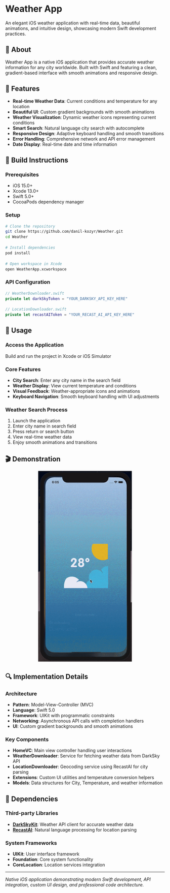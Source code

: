 # Weather App

An elegant iOS weather application with real-time data, beautiful animations, and intuitive design, showcasing modern Swift development practices.

## 📖 About

Weather App is a native iOS application that provides accurate weather information for any city worldwide. Built with Swift and featuring a clean, gradient-based interface with smooth animations and responsive design.

## 🚀 Features

- **Real-time Weather Data**: Current conditions and temperature for any location
- **Beautiful UI**: Custom gradient backgrounds with smooth animations
- **Weather Visualization**: Dynamic weather icons representing current conditions
- **Smart Search**: Natural language city search with autocomplete
- **Responsive Design**: Adaptive keyboard handling and smooth transitions
- **Error Handling**: Comprehensive network and API error management
- **Date Display**: Real-time date and time information

## 🔧 Build Instructions

### Prerequisites

- iOS 15.0+
- Xcode 13.0+
- Swift 5.0+
- CocoaPods dependency manager

### Setup

```bash
# Clone the repository
git clone https://github.com/danil-kozyr/Weather.git
cd Weather

# Install dependencies
pod install

# Open workspace in Xcode
open WeatherApp.xcworkspace
```

### API Configuration

```swift
// WeatherDownloader.swift
private let darkSkyToken = "YOUR_DARKSKY_API_KEY_HERE"

// LocationDownloader.swift
private let recastAIToken = "YOUR_RECAST_AI_API_KEY_HERE"
```

## 📝 Usage

### Access the Application

Build and run the project in Xcode or iOS Simulator

### Core Features

- **City Search**: Enter any city name in the search field
- **Weather Display**: View current temperature and conditions
- **Visual Feedback**: Weather-appropriate icons and animations
- **Keyboard Navigation**: Smooth keyboard handling with UI adjustments

### Weather Search Process

1. Launch the application
2. Enter city name in search field
3. Press return or search button
4. View real-time weather data
5. Enjoy smooth animations and transitions

## 🎬 Demonstration

<p align="center">
<img src="https://github.com/danilkozyr/iOS-Portfolio/raw/master/gifs/weather.gif" height=600>
</p>

## 🔍 Implementation Details

### Architecture

- **Pattern**: Model-View-Controller (MVC)
- **Language**: Swift 5.0
- **Framework**: UIKit with programmatic constraints
- **Networking**: Asynchronous API calls with completion handlers
- **UI**: Custom gradient backgrounds and smooth animations

### Key Components

- **HomeVC**: Main view controller handling user interactions
- **WeatherDownloader**: Service for fetching weather data from DarkSky API
- **LocationDownloader**: Geocoding service using RecastAI for city parsing
- **Extensions**: Custom UI utilities and temperature conversion helpers
- **Models**: Data structures for City, Temperature, and weather information

## 🔗 Dependencies

### Third-party Libraries

- **[DarkSkyKit](https://darksky.net/dev/docs)**: Weather API client for accurate weather data
- **[RecastAI](https://cai.tools.sap/)**: Natural language processing for location parsing

### System Frameworks

- **UIKit**: User interface framework
- **Foundation**: Core system functionality
- **CoreLocation**: Location services integration

---

_Native iOS application demonstrating modern Swift development, API integration, custom UI design, and professional code architecture._
